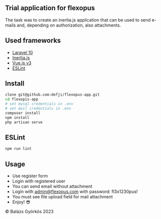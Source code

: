 ## Trial application for flexopus

The task was to create an inertia.js application that can be used to send e-mails and, depending on authorization, also
attachments.

## Used frameworks

- [Laravel 10](https://laravel.com)
- [Inertia.js](https://inertiajs.com)
- [Vue.js v3](https://vuejs.org)
- [ESLint](https://eslint.org)

## Install

```bash
clone git@github.com:defji/flexopus-app.git
cd flexopis-app
# set mysql credentials in .env 
# set mail credentials in .env
composer install
npm install
php artisan serve
```

## ESLint

```bash
npm run lint
```

## Usage

- Use register form
- Login with registered user
- You can send email without attachment
- Login with admin@flexopus.com with password: fl3x1230pus!
- You must see file upload field for mail attachment
- Enjoy! 😎

&copy; Balázs Györkös 2023 

